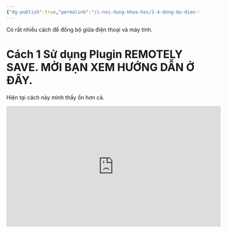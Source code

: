 ```yaml
---
{"dg-publish":true,"permalink":"/i-noi-dung-khoa-hoc/1-4-dong-bo-dien-thoai-va-may-tinh-bang-remotely-save-plugin/","dgPassFrontmatter":true,"noteIcon":"1","created":"","updated":""}
---
```


Có rất nhiều cách để đồng bộ giữa điện thoại và máy tính.
# Cách 1 Sử dụng Plugin REMOTELY SAVE. MỜI BẠN XEM HƯỚNG DẪN Ở ĐÂY.
Hiện tại cách  này mình thấy ổn hơn cả.
<iframe width="560" height="315" src="https://www.youtube.com/embed/2KUde2flhag?si=ruZIOy71th8wcbV0" title="YouTube video player" frameborder="0" allow="accelerometer; autoplay; clipboard-write; encrypted-media; gyroscope; picture-in-picture; web-share" allowfullscreen></iframe>
